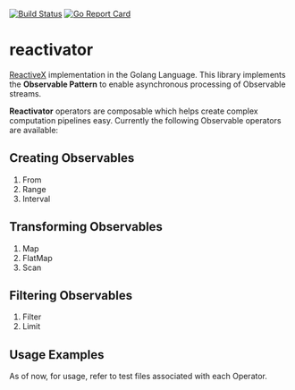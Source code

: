 [![Build Status](https://travis-ci.org/nawazish-github/reactivator.svg?branch=master)](https://travis-ci.org/nawazish-github/reactivator) [![Go Report Card](https://goreportcard.com/badge/github.com/nawazish-github/reactivator)](https://goreportcard.com/report/github.com/nawazish-github/reactivator)

# reactivator
[ReactiveX](http://reactivex.io/) implementation in the Golang Language. This library implements the **Observable Pattern** to enable asynchronous processing of Observable streams. 

**Reactivator** operators are composable which helps create complex computation pipelines easy. Currently the following Observable operators are available:

## Creating Observables
1. From
2. Range
3. Interval

## Transforming Observables
1. Map
2. FlatMap
3. Scan

## Filtering Observables
1. Filter
2. Limit

## Usage Examples
As of now, for usage, refer to test files associated with each Operator.